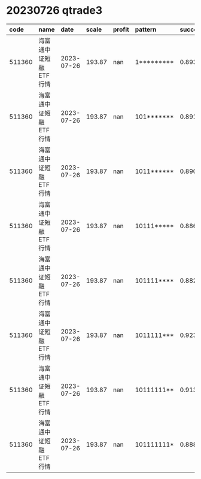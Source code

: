 
# 20230726 qtrade3
 | code | name | date | scale | profit | pattern | success_rate | success_cnt | fund_cnt | 
 | :----- | :----- | :----- | :----- | :----- | :----- | :----- | :----- | :----- | 
 | 511360 | 海富通中证短融ETF行情 | 2023-07-26 | 193.87 | nan | 1********* | 0.8937381404174574 | 471 | 527 | 
 | 511360 | 海富通中证短融ETF行情 | 2023-07-26 | 193.87 | nan | 101******* | 0.8918918918918919 | 66 | 74 | 
 | 511360 | 海富通中证短融ETF行情 | 2023-07-26 | 193.87 | nan | 1011****** | 0.8909090909090909 | 49 | 55 | 
 | 511360 | 海富通中证短融ETF行情 | 2023-07-26 | 193.87 | nan | 10111***** | 0.8863636363636364 | 39 | 44 | 
 | 511360 | 海富通中证短融ETF行情 | 2023-07-26 | 193.87 | nan | 101111**** | 0.8823529411764706 | 30 | 34 | 
 | 511360 | 海富通中证短融ETF行情 | 2023-07-26 | 193.87 | nan | 1011111*** | 0.9230769230769231 | 24 | 26 | 
 | 511360 | 海富通中证短融ETF行情 | 2023-07-26 | 193.87 | nan | 10111111** | 0.9130434782608695 | 21 | 23 | 
 | 511360 | 海富通中证短融ETF行情 | 2023-07-26 | 193.87 | nan | 101111111* | 0.8888888888888888 | 16 | 18 | 
